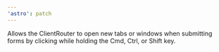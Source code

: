 ```yaml
---
'astro': patch
---
```


Allows the ClientRouter to open new tabs or windows when submitting forms by clicking while holding the Cmd, Ctrl, or Shift key.
